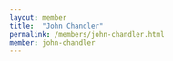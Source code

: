 ```yaml
---
layout: member
title:  "John Chandler"
permalink: /members/john-chandler.html
member: john-chandler
---
```

